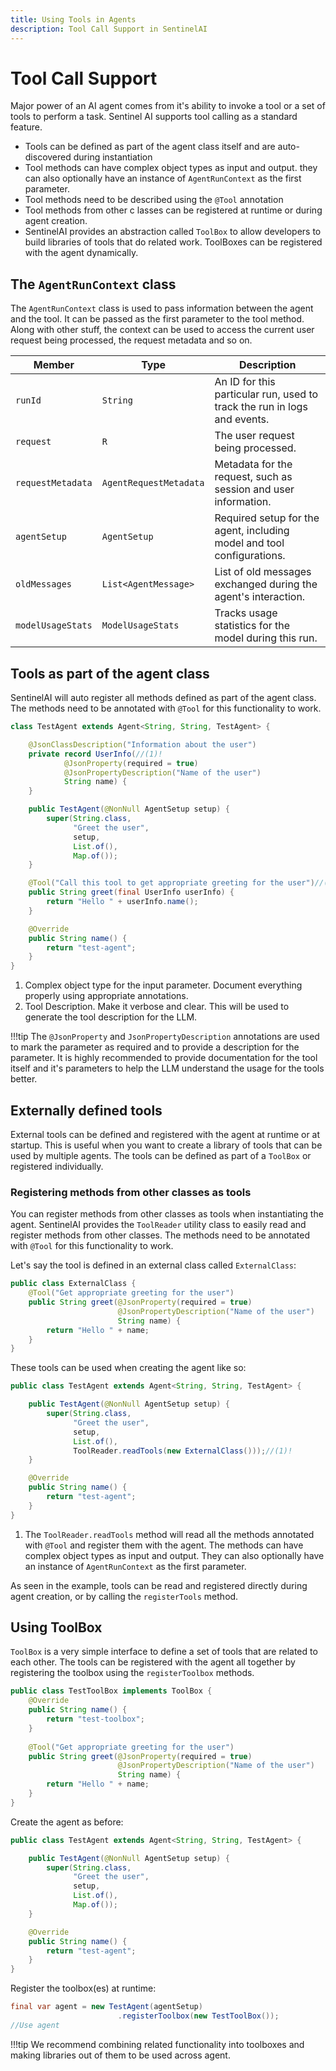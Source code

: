 ```yaml
---
title: Using Tools in Agents
description: Tool Call Support in SentinelAI
---
```


# Tool Call Support

Major power of an AI agent comes from it's ability to invoke a tool or a set of tools to perform a task. Sentinel AI
supports tool calling as a standard feature.

- Tools can be defined as part of the agent class itself and are auto-discovered during instantiation
- Tool methods can have complex object types as input and output. they can also optionally have an instance of
  `AgentRunContext` as the first parameter.
- Tool methods need to be described using the `@Tool` annotation
- Tool methods from other c lasses can be registered at runtime or during agent creation.
- SentinelAI provides an abstraction called `ToolBox` to allow developers to build libraries of tools that do related
  work. ToolBoxes can be registered with the agent dynamically.

## The `AgentRunContext` class

The `AgentRunContext` class is used to pass information between the agent and the tool. It can be passed as the first
parameter to the tool method. Along with other stuff, the context can be used to access the current user request being
processed, the request metadata and so on.

| **Member**        | **Type**               | **Description**                                                          |
|-------------------|------------------------|--------------------------------------------------------------------------|
| `runId`           | `String`               | An ID for this particular run, used to track the run in logs and events. |
| `request`         | `R`                    | The user request being processed.                                        |
| `requestMetadata` | `AgentRequestMetadata` | Metadata for the request, such as session and user information.          |
| `agentSetup`      | `AgentSetup`           | Required setup for the agent, including model and tool configurations.   |
| `oldMessages`     | `List<AgentMessage>`   | List of old messages exchanged during the agent's interaction.           |
| `modelUsageStats` | `ModelUsageStats`      | Tracks usage statistics for the model during this run.                   |

## Tools as part of the agent class

SentinelAI will auto register all methods defined as part of the agent class. The methods need to be annotated with
`@Tool` for this functionality to work.

```java title="TestAgent.java"
class TestAgent extends Agent<String, String, TestAgent> {

    @JsonClassDescription("Information about the user")
    private record UserInfo(//(1)!
            @JsonProperty(required = true)
            @JsonPropertyDescription("Name of the user")
            String name) {
    }

    public TestAgent(@NonNull AgentSetup setup) {
        super(String.class,
              "Greet the user",
              setup,
              List.of(),
              Map.of());
    }

    @Tool("Call this tool to get appropriate greeting for the user")//(2)!
    public String greet(final UserInfo userInfo) {
        return "Hello " + userInfo.name();
    }

    @Override
    public String name() {
        return "test-agent";
    }
}
```

1. Complex object type for the input parameter. Document everything properly using appropriate annotations.
2. Tool Description. Make it verbose and clear. This will be used to generate the tool description for the LLM.

!!!tip
    The `@JsonProperty` and `JsonPropertyDescription` annotations are used to mark the parameter as required and to
    provide a description for the parameter. It is highly recommended to provide documentation for the tool itself and
    it's parameters to help the LLM understand the usage for the tools better.

## Externally defined tools
External tools can be defined and registered with the agent at runtime or at startup. This is useful when you want to
create a library of tools that can be used by multiple agents. The tools can be defined as part of a `ToolBox` or
registered individually.

### Registering methods from other classes as tools
You can register methods from other classes as tools when instantiating the agent. SentinelAI provides the `ToolReader` 
utility class to easily read and register methods from other classes. The methods need to be annotated with
`@Tool` for this functionality to work.

Let's say the tool is defined in an external class called `ExternalClass`:

```java title="ExternalClass.java"
public class ExternalClass {
    @Tool("Get appropriate greeting for the user")
    public String greet(@JsonProperty(required = true)
                        @JsonPropertyDescription("Name of the user")
                        String name) {
        return "Hello " + name;
    }
}

```

These tools can be used when creating the agent like so:
```java title="TestAgent.java"
public class TestAgent extends Agent<String, String, TestAgent> {

    public TestAgent(@NonNull AgentSetup setup) {
        super(String.class,
              "Greet the user",
              setup,
              List.of(),
              ToolReader.readTools(new ExternalClass()));//(1)!
    }

    @Override
    public String name() {
        return "test-agent";
    }
}
```

1. The `ToolReader.readTools` method will read all the methods annotated with `@Tool` and register them with the agent. 
    The methods can have complex object types as input and output. They can also optionally have an instance of
   `AgentRunContext` as the first parameter.

As seen in the example, tools can be read and registered directly during agent creation, or by calling the
`registerTools` method.

## Using ToolBox
`ToolBox` is a very simple interface to define a set of tools that are related to each other. The tools can be registered
with the agent all together by registering the toolbox using the `registerToolbox` methods.

```java title="TestToolBox.java"
public class TestToolBox implements ToolBox {
    @Override
    public String name() {
        return "test-toolbox";
    }
    
    @Tool("Get appropriate greeting for the user")
    public String greet(@JsonProperty(required = true)
                        @JsonPropertyDescription("Name of the user")
                        String name) {
        return "Hello " + name;
    }
}
```

Create the agent as before:

```java title="TestAgent.java"
public class TestAgent extends Agent<String, String, TestAgent> {

    public TestAgent(@NonNull AgentSetup setup) {
        super(String.class,
              "Greet the user",
              setup,
              List.of(),
              Map.of());
    }

    @Override
    public String name() {
        return "test-agent";
    }
}
```

Register the toolbox(es) at runtime:

```java
final var agent = new TestAgent(agentSetup)
                        .registerToolbox(new TestToolBox());
//Use agent
```

!!!tip
    We recommend combining related functionality into toolboxes and making libraries out of them to be used across agent.
